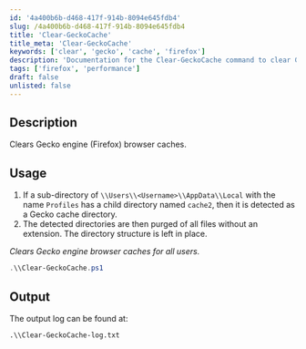 ```yaml
---
id: '4a400b6b-d468-417f-914b-8094e645fdb4'
slug: /4a400b6b-d468-417f-914b-8094e645fdb4
title: 'Clear-GeckoCache'
title_meta: 'Clear-GeckoCache'
keywords: ['clear', 'gecko', 'cache', 'firefox']
description: 'Documentation for the Clear-GeckoCache command to clear Gecko engine (Firefox) browser caches for all users.'
tags: ['firefox', 'performance']
draft: false
unlisted: false
---
```


## Description
Clears Gecko engine (Firefox) browser caches.

## Usage
1. If a sub-directory of `\\Users\\<Username>\\AppData\\Local` with the name `Profiles` has a child directory named `cache2`, then it is detected as a Gecko cache directory.
2. The detected directories are then purged of all files without an extension. The directory structure is left in place.

*Clears Gecko engine browser caches for all users.*

```powershell
.\\Clear-GeckoCache.ps1
```

## Output
The output log can be found at:
```
.\\Clear-GeckoCache-log.txt
```


